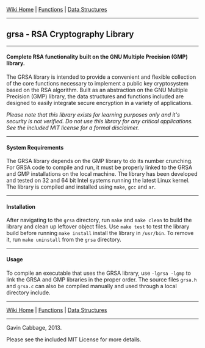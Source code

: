 [Wiki Home](https://github.com/gavincabbage/grsa/wiki/Home) | [Functions](https://github.com/gavincabbage/grsa/wiki/Functions) | [Data Structures](https://github.com/gavincabbage/grsa/wiki/Data-Structures)

---

## grsa - RSA Cryptography Library

---

#### Complete RSA functionality built on the GNU Multiple Precision (GMP) library.

The GRSA library is intended to provide a convenient and flexible collection of the core functions necessary to implement a
public key cryptosystem based on the RSA algorithm. Built as an abstraction on the GNU Multiple Precision (GMP) library, the
data structures and functions included are designed to easily integrate secure encryption in a variety of applications.

*Please note that this library exists for learning purposes only and it's security is not verified. Do not use this library
for any critical applications. See the included MIT license for a formal disclaimer.*

---

#### System Requirements

The GRSA library depends on the GMP library to do its number crunching. For GRSA code to compile and run, it must be properly
linked to the GRSA and GMP installations on the local machine. The library has been developed and tested on 32 and 64 bit Intel systems 
running the latest Linux kernel. The library is compiled and installed using `make`, `gcc` and `ar`.

---

#### Installation

After navigating to the `grsa` directory, run `make` and `make clean` to build the library and clean up leftover object files.
Use `make test` to test the library build before running `make install` install the library in `/usr/bin`. To remove it, 
run `make uninstall` from the `grsa` directory. 

---

#### Usage

To compile an executable that uses the GRSA library, use `-lgrsa -lgmp` to link the GRSA and GMP libraries in the proper
order. The source files `grsa.h` and `grsa.c` can also be compiled manually and used through a local directory include.

---

[Wiki Home](https://github.com/gavincabbage/grsa/wiki/Home) | [Functions](https://github.com/gavincabbage/grsa/wiki/Functions) | [Data Structures](https://github.com/gavincabbage/grsa/wiki/Data-Structures)

---

Gavin Cabbage, 2013. 

Please see the included MIT License for more details.
